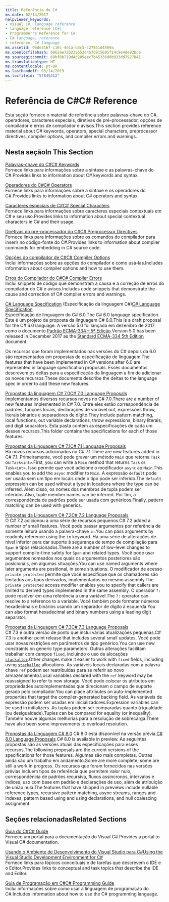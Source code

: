 ```yaml
---
title: Referência de C#
ms.date: 02/14/2017
helpviewer_keywords:
- Visual C#, language reference
- language reference [C#]
- Programmer's Reference for C#
- C# language, reference
- reference, C# language
ms.assetid: 06de3167-c16c-4e1a-b3c5-c27841d4569a
ms.openlocfilehash: 6862ae72b235653d4576915605f14c9e4de92bce
ms.sourcegitcommit: 69bf8b719d4c289eec7b45336d0b933dd7927841
ms.translationtype: HT
ms.contentlocale: pt-BR
ms.lasthandoff: 03/14/2019
ms.locfileid: "57845412"
---
```

# <a name="c-reference"></a><span data-ttu-id="c3a09-102">Referência de C#</span><span class="sxs-lookup"><span data-stu-id="c3a09-102">C# Reference</span></span>
<span data-ttu-id="c3a09-103">Esta seção fornece o material de referência sobre palavras-chave do C#, operadores, caracteres especiais, diretivas de pré-processador, opções de compilador e erros de compilador e avisos.</span><span class="sxs-lookup"><span data-stu-id="c3a09-103">This section provides reference material about C# keywords, operators, special characters, preprocessor directives, compiler options, and compiler errors and warnings.</span></span>  
  
## <a name="in-this-section"></a><span data-ttu-id="c3a09-104">Nesta seção</span><span class="sxs-lookup"><span data-stu-id="c3a09-104">In This Section</span></span>  
 [<span data-ttu-id="c3a09-105">Palavras-chave do C#</span><span class="sxs-lookup"><span data-stu-id="c3a09-105">C# Keywords</span></span>](../../csharp/language-reference/keywords/index.md)  
 <span data-ttu-id="c3a09-106">Fornece links para informações sobre a sintaxe e as palavras-chave do C#.</span><span class="sxs-lookup"><span data-stu-id="c3a09-106">Provides links to information about C# keywords and syntax.</span></span>  
  
 [<span data-ttu-id="c3a09-107">Operadores do C#</span><span class="sxs-lookup"><span data-stu-id="c3a09-107">C# Operators</span></span>](../../csharp/language-reference/operators/index.md)  
 <span data-ttu-id="c3a09-108">Fornece links para informações sobre a sintaxe e os operadores do C#.</span><span class="sxs-lookup"><span data-stu-id="c3a09-108">Provides links to information about C# operators and syntax.</span></span>  

 [<span data-ttu-id="c3a09-109">Caracteres especiais de C#</span><span class="sxs-lookup"><span data-stu-id="c3a09-109">C# Special Characters</span></span>](../../csharp/language-reference/tokens/index.md)  
 <span data-ttu-id="c3a09-110">Fornece links para informações sobre caracteres especiais contextuais em C# e seu uso.</span><span class="sxs-lookup"><span data-stu-id="c3a09-110">Provides links to information about special contextual characters in C# and their usage.</span></span>  

 [<span data-ttu-id="c3a09-111">Diretivas do pré-processador do C#</span><span class="sxs-lookup"><span data-stu-id="c3a09-111">C# Preprocessor Directives</span></span>](../../csharp/language-reference/preprocessor-directives/index.md)  
 <span data-ttu-id="c3a09-112">Fornece links para informações sobre os comandos do compilador para inserir no código-fonte do C#.</span><span class="sxs-lookup"><span data-stu-id="c3a09-112">Provides links to information about compiler commands for embedding in C# source code.</span></span>  
  
 [<span data-ttu-id="c3a09-113">Opções do compilador de C#</span><span class="sxs-lookup"><span data-stu-id="c3a09-113">C# Compiler Options</span></span>](../../csharp/language-reference/compiler-options/index.md)  
 <span data-ttu-id="c3a09-114">Inclui informações sobre as opções do compilador e como usá-las.</span><span class="sxs-lookup"><span data-stu-id="c3a09-114">Includes information about compiler options and how to use them.</span></span>  
  
 [<span data-ttu-id="c3a09-115">Erros do Compilador do C#</span><span class="sxs-lookup"><span data-stu-id="c3a09-115">C# Compiler Errors</span></span>](../../csharp/language-reference/compiler-messages/index.md)  
 <span data-ttu-id="c3a09-116">Inclui snippets de código que demonstram a causa e a correção de erros do compilador do C# e avisos.</span><span class="sxs-lookup"><span data-stu-id="c3a09-116">Includes code snippets that demonstrate the cause and correction of C# compiler errors and warnings.</span></span>  
  
 <span data-ttu-id="c3a09-117">[C# Language Specification](../../../_csharplang/spec/introduction.md) (Especificação da linguagem C#)</span><span class="sxs-lookup"><span data-stu-id="c3a09-117">[C# Language Specification](../../../_csharplang/spec/introduction.md)</span></span>  
 <span data-ttu-id="c3a09-118">Especificação de linguagem do C# 6.0.</span><span class="sxs-lookup"><span data-stu-id="c3a09-118">The C# 6.0 language specification.</span></span> <span data-ttu-id="c3a09-119">Este é um projeto de proposta da linguagem C# 6.0.</span><span class="sxs-lookup"><span data-stu-id="c3a09-119">This is a draft proposal for the C# 6.0 language.</span></span> <span data-ttu-id="c3a09-120">A versão 5.0 foi lançada em dezembro de 2017 como o documento [Padrão ECMA-334 – 5ª Edição](https://www.ecma-international.org/publications/files/ECMA-ST/ECMA-334.pdf).</span><span class="sxs-lookup"><span data-stu-id="c3a09-120">Version 5.0 has been released in December 2017 as the [Standard ECMA-334 5th Edition](https://www.ecma-international.org/publications/files/ECMA-ST/ECMA-334.pdf) document.</span></span>

<span data-ttu-id="c3a09-121">Os recursos que foram implementados nas versões do C# depois da 6.0 são representados em propostas de especificação de linguagem.</span><span class="sxs-lookup"><span data-stu-id="c3a09-121">The features that have been implemented in C# versions after 6.0 are represented in language specification proposals.</span></span> <span data-ttu-id="c3a09-122">Esses documentos descrevem os deltas para a especificação da linguagem a fim de adicionar os novos recursos.</span><span class="sxs-lookup"><span data-stu-id="c3a09-122">These documents describe the deltas to the language spec in order to add these new features.</span></span> 

 [<span data-ttu-id="c3a09-123">Propostas da linguagem C# 7.0</span><span class="sxs-lookup"><span data-stu-id="c3a09-123">C# 7.0 Language Proposals</span></span>](../../../_csharplang/proposals/csharp-7.0/pattern-matching.md)  
 <span data-ttu-id="c3a09-124">Implementamos diversos recursos novos no C# 7.0.</span><span class="sxs-lookup"><span data-stu-id="c3a09-124">There are a number of new features implemented in C# 7.0.</span></span> <span data-ttu-id="c3a09-125">Entre eles estão correspondência de padrões, funções locais, declarações de variável out, expressões throw, literais binários e separadores de dígito.</span><span class="sxs-lookup"><span data-stu-id="c3a09-125">They include pattern matching, local functions, out variable declarations, throw expressions, binary literals, and digit separators.</span></span> <span data-ttu-id="c3a09-126">Esta pasta contém as especificações de cada um desses recursos.</span><span class="sxs-lookup"><span data-stu-id="c3a09-126">This folder contains the specifications for each of those features.</span></span>
  
 [<span data-ttu-id="c3a09-127">Propostas da Linguagem C# 7.1</span><span class="sxs-lookup"><span data-stu-id="c3a09-127">C# 7.1 Language Proposals</span></span>](../../../_csharplang/proposals/csharp-7.1/async-main.md)  
 <span data-ttu-id="c3a09-128">Há novos recursos adicionados no C# 7.1.</span><span class="sxs-lookup"><span data-stu-id="c3a09-128">There are new features added in C# 7.1.</span></span> <span data-ttu-id="c3a09-129">Primeiramente, você pode gravar um método `Main` que retorna `Task` ou `Task<int>`.</span><span class="sxs-lookup"><span data-stu-id="c3a09-129">First, you can write a `Main` method that returns `Task` or `Task<int>`.</span></span> <span data-ttu-id="c3a09-130">Isso permite que você adicione o modificador `async` ao `Main`.</span><span class="sxs-lookup"><span data-stu-id="c3a09-130">This enables you to add the `async` modifier to `Main`.</span></span> <span data-ttu-id="c3a09-131">A expressão `default` pode ser usada sem um tipo em locais onde o tipo pode ser inferido.</span><span class="sxs-lookup"><span data-stu-id="c3a09-131">The `default` expression can be used without a type in locations where the type can be inferred.</span></span> <span data-ttu-id="c3a09-132">Além disso, os nomes dos membros de tupla podem ser inferidos.</span><span class="sxs-lookup"><span data-stu-id="c3a09-132">Also, tuple member names can be inferred.</span></span> <span data-ttu-id="c3a09-133">Por fim, a correspondência de padrões pode ser usada com genéricos.</span><span class="sxs-lookup"><span data-stu-id="c3a09-133">Finally, pattern matching can be used with generics.</span></span>

 [<span data-ttu-id="c3a09-134">Propostas da Linguagem C# 7.2</span><span class="sxs-lookup"><span data-stu-id="c3a09-134">C# 7.2 Language Proposals</span></span>](../../../_csharplang/proposals/csharp-7.2/readonly-ref.md)  
 <span data-ttu-id="c3a09-135">O C# 7.2 adicionou a uma série de recursos pequenos.</span><span class="sxs-lookup"><span data-stu-id="c3a09-135">C# 7.2 added a number of small features.</span></span> <span data-ttu-id="c3a09-136">Você pode passar argumentos por referência de somente leitura usando a palavra-chave `in`.</span><span class="sxs-lookup"><span data-stu-id="c3a09-136">You can pass arguments by readonly reference using the `in` keyword.</span></span> <span data-ttu-id="c3a09-137">Há uma série de alterações de nível inferior para dar suporte à segurança de tempo de compilação para `Span` e tipos relacionados.</span><span class="sxs-lookup"><span data-stu-id="c3a09-137">There are a number of low-level changes to support compile-time safety for `Span` and related types.</span></span> <span data-ttu-id="c3a09-138">Você pode usar argumentos nomeados nos quais os argumentos posteriores são posicionais, em algumas situações.</span><span class="sxs-lookup"><span data-stu-id="c3a09-138">You can use named arguments where later arguments are positional, in some situations.</span></span> <span data-ttu-id="c3a09-139">O modificador de acesso `private protected` permite que você especifique que os chamadores são limitados aos tipos derivados, implementados no mesmo assembly.</span><span class="sxs-lookup"><span data-stu-id="c3a09-139">The `private protected` access modifier enables you to specify that callers are limited to derived types implemented in the same assembly.</span></span> <span data-ttu-id="c3a09-140">O operador `?:` pode resolver em uma referência a uma variável.</span><span class="sxs-lookup"><span data-stu-id="c3a09-140">The `?:` operator can resolve to a reference to a variable.</span></span> <span data-ttu-id="c3a09-141">Você também pode formatar números hexadecimais e binários usando um separador de dígito à esquerda.</span><span class="sxs-lookup"><span data-stu-id="c3a09-141">You can also format hexadecimal and binary numbers using a leading digit separator.</span></span>   

 [<span data-ttu-id="c3a09-142">Propostas da Linguagem C# 7.3</span><span class="sxs-lookup"><span data-stu-id="c3a09-142">C# 7.3 Language Proposals</span></span>](../../../_csharplang/proposals/csharp-7.3/blittable.md)  
 <span data-ttu-id="c3a09-143">C# 7.3 é outra versão de ponto que inclui várias atualizações pequenas.</span><span class="sxs-lookup"><span data-stu-id="c3a09-143">C# 7.3 is another point release that includes several small updates.</span></span> <span data-ttu-id="c3a09-144">Você pode usar novas restrições em parâmetros de tipo genérico.</span><span class="sxs-lookup"><span data-stu-id="c3a09-144">You can use new constraints on generic type parameters.</span></span> <span data-ttu-id="c3a09-145">Outras alterações facilitam trabalhar com campos `fixed`, incluindo o uso de alocações [`stackalloc`](./keywords/stackalloc.md).</span><span class="sxs-lookup"><span data-stu-id="c3a09-145">Other changes make it easier to work with `fixed` fields, including using [`stackalloc`](./keywords/stackalloc.md) allocations.</span></span> <span data-ttu-id="c3a09-146">As variáveis locais declaradas com a palavra-chave `ref` podem ser reatribuídas para se referir ao novo armazenamento.</span><span class="sxs-lookup"><span data-stu-id="c3a09-146">Local variables declared with the `ref` keyword may be reasssigned to refer to new storage.</span></span> <span data-ttu-id="c3a09-147">Você pode colocar os atributos em propriedades autoimplementadas que direcionam o campo de suporte gerado pelo compilador.</span><span class="sxs-lookup"><span data-stu-id="c3a09-147">You can place attributes on auto-implemented properties that target the compiler-generated backing field.</span></span> <span data-ttu-id="c3a09-148">As variáveis de expressão podem ser usadas em inicializadores.</span><span class="sxs-lookup"><span data-stu-id="c3a09-148">Expression variables can be used in initializers.</span></span> <span data-ttu-id="c3a09-149">As tuplas podem ser comparadas quanto à igualdade (ou desigualdade).</span><span class="sxs-lookup"><span data-stu-id="c3a09-149">Tuples can be compared for equality (or inequality).</span></span> <span data-ttu-id="c3a09-150">Também houve algumas melhorias para a resolução de sobrecarga.</span><span class="sxs-lookup"><span data-stu-id="c3a09-150">There have also been some improvements to overload resolution.</span></span>
  
 <span data-ttu-id="c3a09-151">[Propostas da Linguagem C# 8.0](../../../_csharplang/proposals/csharp-8.0/nullable-reference-types.md) C# 8.0 está disponível na versão prévia.</span><span class="sxs-lookup"><span data-stu-id="c3a09-151">[C# 8.0 Language Proposals](../../../_csharplang/proposals/csharp-8.0/nullable-reference-types.md) C# 8.0 is available in preview.</span></span> <span data-ttu-id="c3a09-152">As seguintes propostas são as versões atuais das especificações para esses recursos.</span><span class="sxs-lookup"><span data-stu-id="c3a09-152">The following proposals are the current versions of the specifications for those features.</span></span> <span data-ttu-id="c3a09-153">Algumas são mais completas. Outras ainda são um trabalho em andamento.</span><span class="sxs-lookup"><span data-stu-id="c3a09-153">Some are more complete; some are still a work in progress.</span></span> <span data-ttu-id="c3a09-154">Os recursos que foram fornecidos nas versões prévias incluem tipos de referência que permitem valor nulo, correspondência de padrões recursiva, fluxos assíncronos, intervalos e índices, uso com base em padrão e declarações de uso, além de atribuição de união nula.</span><span class="sxs-lookup"><span data-stu-id="c3a09-154">The features that have shipped in previews include nullable reference types, recursive pattern matching, async streams, ranges and indexes, pattern based using and using declarations, and null coalescing assignment.</span></span>
  
## <a name="related-sections"></a><span data-ttu-id="c3a09-155">Seções relacionadas</span><span class="sxs-lookup"><span data-stu-id="c3a09-155">Related Sections</span></span>  

 [<span data-ttu-id="c3a09-156">Guia do C#</span><span class="sxs-lookup"><span data-stu-id="c3a09-156">C# Guide</span></span>](../../csharp/index.md)  
 <span data-ttu-id="c3a09-157">Fornece um portal para a documentação do Visual C#.</span><span class="sxs-lookup"><span data-stu-id="c3a09-157">Provides a portal to Visual C# documentation.</span></span>  
  
 [<span data-ttu-id="c3a09-158">Usando o Ambiente de Desenvolvimento do Visual Studio para C#</span><span class="sxs-lookup"><span data-stu-id="c3a09-158">Using the Visual Studio Development Environment for C#</span></span>](/visualstudio/csharp-ide/using-the-visual-studio-development-environment-for-csharp)  
 <span data-ttu-id="c3a09-159">Fornece links para tópicos conceituais e de tarefas que descrevem o IDE e o Editor.</span><span class="sxs-lookup"><span data-stu-id="c3a09-159">Provides links to conceptual and task topics that describe the IDE and Editor.</span></span>  
  
 [<span data-ttu-id="c3a09-160">Guia de Programação em C#</span><span class="sxs-lookup"><span data-stu-id="c3a09-160">C# Programming Guide</span></span>](../../csharp/programming-guide/index.md)  
 <span data-ttu-id="c3a09-161">Inclui informações sobre como usar a linguagem de programação do C#.</span><span class="sxs-lookup"><span data-stu-id="c3a09-161">Includes information about how to use the C# programming language.</span></span>
